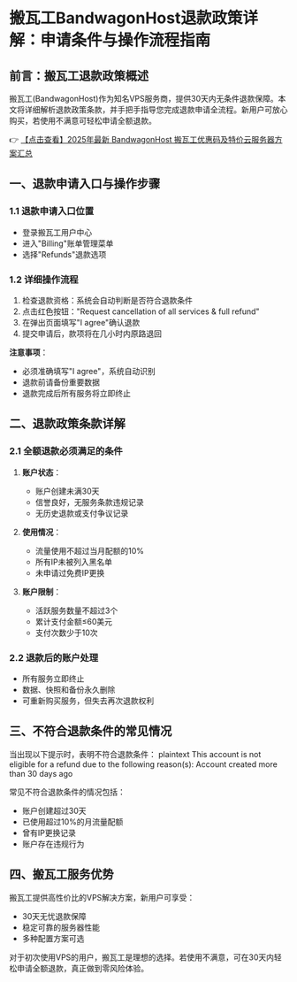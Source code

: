 # 搬瓦工BandwagonHost退款政策详解：申请条件与操作流程指南

## 前言：搬瓦工退款政策概述
搬瓦工(BandwagonHost)作为知名VPS服务商，提供30天内无条件退款保障。本文将详细解析退款政策条款，并手把手指导您完成退款申请全流程。新用户可放心购买，若使用不满意可轻松申请全额退款。

👉 [【点击查看】2025年最新 BandwagonHost 搬瓦工优惠码及特价云服务器方案汇总](https://bit.ly/banwagon)

## 一、退款申请入口与操作步骤
### 1.1 退款申请入口位置
- 登录搬瓦工用户中心
- 进入"Billing"账单管理菜单
- 选择"Refunds"退款选项

### 1.2 详细操作流程
1. 检查退款资格：系统会自动判断是否符合退款条件
2. 点击红色按钮："Request cancellation of all services & full refund"
3. 在弹出页面填写"I agree"确认退款
4. 提交申请后，款项将在几小时内原路退回

**注意事项**：
- 必须准确填写"I agree"，系统自动识别
- 退款前请备份重要数据
- 退款完成后所有服务将立即终止

## 二、退款政策条款详解
### 2.1 全额退款必须满足的条件
1. **账户状态**：
   - 账户创建未满30天
   - 信誉良好，无服务条款违规记录
   - 无历史退款或支付争议记录

2. **使用情况**：
   - 流量使用不超过当月配额的10%
   - 所有IP未被列入黑名单
   - 未申请过免费IP更换

3. **账户限制**：
   - 活跃服务数量不超过3个
   - 累计支付金额≤60美元
   - 支付次数少于10次

### 2.2 退款后的账户处理
- 所有服务立即终止
- 数据、快照和备份永久删除
- 可重新购买服务，但失去再次退款权利

## 三、不符合退款条件的常见情况
当出现以下提示时，表明不符合退款条件：
plaintext
This account is not eligible for a refund due to the following reason(s):
Account created more than 30 days ago

常见不符合退款条件的情况包括：
- 账户创建超过30天
- 已使用超过10%的月流量配额
- 曾有IP更换记录
- 账户存在违规行为

## 四、搬瓦工服务优势
搬瓦工提供高性价比的VPS解决方案，新用户可享受：
- 30天无忧退款保障
- 稳定可靠的服务器性能
- 多种配置方案可选

对于初次使用VPS的用户，搬瓦工是理想的选择。若使用不满意，可在30天内轻松申请全额退款，真正做到零风险体验。